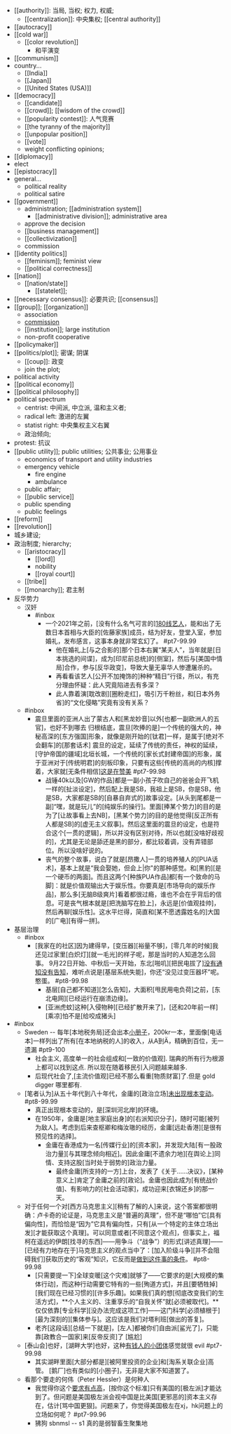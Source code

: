 - [[authority]]: 当局, 当权; 权力, 权威;
    - [[centralization]]: 中央集权; [[central authority]]
- [[autocracy]]
- [[cold war]]
    - [[color revolution]]
        - 和平演变
- [[communism]]
- country...
    - [[India]]
    - [[Japan]]
    - [[United States (USA)]]
- [[democracy]]
    - [[candidate]]
    - [[crowd]]; [[wisdom of the crowd]]
    - [[popularity contest]]: 人气竞赛
    - [[the tyranny of the majority]]
    - [[unpopular position]]
    - [[vote]]
    - weight conflicting opinions;
- [[diplomacy]]
- elect
- [[epistocracy]]
- general...
    - political reality
    - political satire
- [[government]]
    - administration; [[administration system]]
        - [[administrative division]]; administrative area
    - approve the decision
    - [[business management]]
    - [[collectivization]]
    - commission
- [[identity politics]]
    - [[feminism]]; feminist view
    - [[political correctness]]
- [[nation]]
    - [[nation/state]]
        - [[statelet]];
- [[necessary consensus]]: 必要共识; [[consensus]]
- [[group]]; [[organization]]
    - association
    - [commission](https://workflowy.com/#/a9e071d40739)
    - [[institution]]; large institution
    - non-profit cooperative
- [[policymaker]]
- [[politics/plot]]; 密谋; 阴谋
    - [[coup]]: 政变
    - join the plot;
- political activity
- [[political economy]]
- [[political philosophy]]
- political spectrum
    - centrist: 中间派, 中立派, 温和主义者;
    - radical left: 激进的左翼
    - statist right: 中央集权主义右翼
    - 政治倾向;
- protest: 抗议
- [[public utility]]; public utilities; 公共事业; 公用事业
    - economics of transport and utility industries 
    - emergency vehicle
        - fire engine
        - ambulance
    - public affair;
    - [[public service]]
    - public spending
    - public feelings
- [[reform]]
- [[revolution]]
- 城乡建设;
- 政治制度; hierarchy;
    - [[aristocracy]]
        - [[lord]]
        - nobility
        - [[royal court]]
    - [[tribe]]
    - [[monarchy]]; 君主制
- 反华势力
    - 汉奸
        - #inbox
            - 一个2021年之前，[没有什么名气可言的][180线艺人](https://www.zhihu.com/question/479486575/answer/2058706525)，能和出了无数日本首相与大臣的[佐藤家族]成员，结为好友，登堂入室，参加婚礼，发布感言，这事本身就非常玄幻了。 #pt7-99.99
                - 他在婚礼上[与之合影的]那个日本右翼“某夫人”，当年就是[日本挑选的间谍]，成为[印尼前总统]的[侧室]，然后与[美国中情局]合作，参与[反华政变]，导致大量无辜华人惨遭屠杀的。
                - 再看看该艺人[公开不加掩饰的]种种“精日”行径，所以，有充分理由怀疑：此人究竟陷进去有多深？
                - 此人靠着演[耽改剧][圈粉走红]，吸引万千粉丝，和[日本外务省]的“文化侵略”究竟有没有关系？
    - #inbox
        - 震旦里面的亚洲人出了蒙古人和[黑龙妙音]以外[也都一副欧洲人的五官]，也好不到哪去
归根结底，震旦[吹捧的是]一个传统的强大的，神秘高深的[东方强国]形象，就像是刚开始的[钛君]一样，是属于[绝对不会翻车]的[那套话术]
震旦的设定，延续了传统的责任，神权的延续，[守护帝国的疆域]北垣长城，一个传统的[家长式封建帝国]的形象，属于亚洲对于[传统明君]的刻板印象，只要有这些[传统的高尚的内核]撑着，大家就[无条件相信][这是在赞美](https://bbs.saraba1st.com/2b/thread-2029331-1-1.html) #pt7-99.98
            - 战锤40k以及[GW的作品]都是一副小孩子吹自己的爸爸会开飞机一样的[扯淡设定]，然后配上我是SB，我祖上是SB，你是SB，他是SB，大家都是SB的[自暴自弃式的]故事设定。[从头到尾都是一副]“嘿，就是玩儿”的[纯娱乐的操行]。里面[捧某个势力]的目的是为了[让故事看上去NB]，[黑某个势力]的目的是他觉得[反正所有人都是SB]的[虚无主义叙事]。然后这里面的震旦的设定，也是符合这个[一贯的逻辑]，所以并没有区别对待，所以也就[没啥好歧视的]，尤其是无论是舔还是黑的部分，都比较着调，没有弄错部位。所以没啥好说的。
            - 丧气的整个故事，说白了就是[昂撒人]一贯的培养殖人的[PUA话术]，基本上就是“我会娶她，但会上|你"的那种感觉。和[黑豹][是一个硬币的两面]。而且这两个[种族PUA作品]都[有一个致命的马脚]：就是价值观输出大于娱乐性。你要真是[市场导向的娱乐作品]，那么多[无脑B级爽片]看着都很过瘾，谁也不会在乎背后的信息。可是丧气根本就是[把洗脑写在脸上]，永远是[价值观挂帅]，然后再聊[娱乐性]。这水平烂得，简直和[某不愿透露姓名的]大国的[广电][有得一拼]。
- 基层治理
    - #inbox
        - [我家在的社区]因为建得早，[变压器][裕量不够]，[零几年的时候]我还见过家里[白炽灯][就一毛光]的样子呢，那是当时的人知道怎么回事。
9月22日开始、中秋后一天开始，东北[啪叽][把民电拔了][没有通知没有告知](https://bbs.saraba1st.com/2b/thread-2029511-2-1.html)，难听点说是[基层系统失能]，你还“没见过变压器坏”呢。憨蛋。 #pt8-99.98
            - 基层[自己都不知道][怎么告知]，大面积[甩民用电负荷]之前，[东北电网][已经运行在崩溃边缘]。
            - [亚洲虎蚊]这种[入侵物种][已经扩散开来了]，[还和20年前一样][乘凉]怕不是[给咬成猪头]
- #inbox
    - Sweden -- 每年[本地税务局]还会出本[小册子](https://bbs.saraba1st.com/2b/forum.php?mod=viewthread&tid=1998817&extra=page%3D1%26filter%3Dtypeid%26typeid%3D141&page=3)，200kr一本，里面像[电话本]一样列出了所有[在本地纳税的人]的收入，从A到Ä，精确到百位，无一遗漏 #pt9-100
        - 社会主义, 高度单一的社会组成和[一致的价值观]. 瑞典的所有行为根源上都可以找到这点. 所以现在随着移民引入问题越来越多.
        - 后现代社会了,[主流价值观]已经不那么看重[物质财富]了.但是 gold digger 哪里都有.
    - [笔者认为]从五十年代到八十年代，金庸的[政治立场][未出现根本变动](https://zhuanlan.zhihu.com/p/368502954)。 #pt8-99.99
        - 真正出现根本变动的，是[深圳河北岸]的环境。
        - 在1950年，金庸是[地主家庭出身]的[右派知识分子]，随时可能[被列为敌人]。考虑到后来查枢卿和梅汝璈的经历，金庸[远赴香港][是很有预见性的选择]。
            - 金庸在香港成为一名[传媒行业]的[资本家]，并发现大陆[有一股政治力量][与其理念倾向相近]。因此金庸[不遗余力地][在舆论上]同情、支持这股[当时处于弱势的]政治力量。
                - 最终金庸[所支持的一方]上台，发表了《关于……决议》，[某种意义上]肯定了金庸之前的[政论]。金庸也因此成为[有统战价值]、有影响力的[社会活动家]，成功迎来[衣锦还乡]的那一天。
    - 对于任何一个对[西方马克思主义][稍有了解的人]来说，这个答案都很明确：卢卡奇的论证是，马克思主义是“普遍的真理”，但不是“哪怕”它[具有偏向性]，而恰恰是“因为”它具有偏向性，只有[从一个特定的主体立场出发][才能获取这个真理]。可以同意或者[不同意这个观点]，但事实上，福柯在遥远的伊朗[找寻的东西]——用争斗（“战争”）的形式[讲述真理]——[已经有力地存在于]马克思主义的观点当中了：[加入阶级斗争][并不会阻碍我们]获取历史的“客观”知识，它反而是[做到这件事的条件](https://zhuanlan.zhihu.com/p/401623178)。 #pt8-99.98
        - [只需要提一下]全球变暖[这个灾难]就够了——它要求的是[大规模的集体行动]，而这种行动需要它特有的一些[殉道方式]，并且[要牺牲掉][我们现在已经习惯的][许多乐趣]。如果我们真的想[彻底改变我们的生活方式]，**个人主义的、注重享乐的“自我关怀”就[必须被取代]。**仅仅依靠[专业科学][没办法完成这项工作]——这门科学[必须植根于][最为深刻的][集体参与]。这应该是我们对塔利班[做出的答复]。
        - 老齐[这段话][总结一下就是]，[左人]都被你们自由派[鲨光了]，只能靠[政教合一国家]来[反帝反资]了 [尴尬]
    - [泰山会]也好，[湖畔大学]也好，这种[有钱人的小团体](https://bbs.saraba1st.com/2b/thread-1998433-5-1.html)感觉就很 evil #pt7-99.98
        - 其实湖畔里面[大部分都是][被阿里投资的企业]和[淘系关联企业]高管。
[鹅厂]也有类似的[小圈子]，无非是大家不知道罢了。
    - 看那个要走的何伟（Peter Hessler）是何种人
        - 我觉得你这个[要求有点高](https://bbs.saraba1st.com/2b/thread-2007103-3-1.html)，[按你这个标准]只有美国的[极左派]才能达到了。但问题是美国极左派会视中国是比美国[更邪恶的]资本主义存在，估计[骂中国更狠]。问题来了，你觉得美国极左在xj，hk问题上的立场如何呢？ #pt7-99.96
        - 狒狗 sbnmsl -- s1 真的是弱智畜生聚集地
